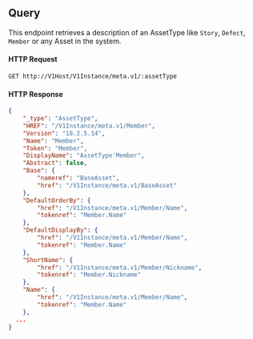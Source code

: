 ## Query

This endpoint retrieves a description of an AssetType like `Story`, `Defect`, `Member` or any Asset in the system.

#### HTTP Request

`GET http://V1Host/V1Instance/meta.v1/:assetType`

#### HTTP Response

```json
{
	"_type": "AssetType",
	"HREF": "/V1Instance/meta.v1/Member",
	"Version": "18.2.5.14",
	"Name": "Member",
	"Token": "Member",
	"DisplayName": "AssetType'Member",
	"Abstract": false,
	"Base": {
		"nameref": "BaseAsset",
		"href": "/V1Instance/meta.v1/BaseAsset"
	},
	"DefaultOrderBy": {
		"href": "/V1Instance/meta.v1/Member/Name",
		"tokenref": "Member.Name"
	},
	"DefaultDisplayBy": {
		"href": "/V1Instance/meta.v1/Member/Name",
		"tokenref": "Member.Name"
	},
	"ShortName": {
		"href": "/V1Instance/meta.v1/Member/Nickname",
		"tokenref": "Member.Nickname"
	},
	"Name": {
		"href": "/V1Instance/meta.v1/Member/Name",
		"tokenref": "Member.Name"
	},
  ...
}
```